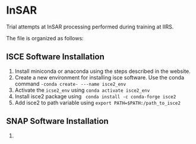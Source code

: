 # InSAR
Trial attempts at InSAR processing performed during training at IIRS.

The file is organized as follows:

## ISCE Software Installation
1. Install miniconda or anaconda using the steps described in the website.
2. Create a new environment for installing isce software. Use the conda command
```-conda create- ---name isce2_env```
3. Activate the ```icse2_env``` using ```conda activate isce2_env```
4. Install isce2 package using ``` conda install -c conda-forge isce2```
5. Add isce2 to path variable using ```export PATH=$PATH:/path_to_isce2```

## SNAP Software Installation
1. 
